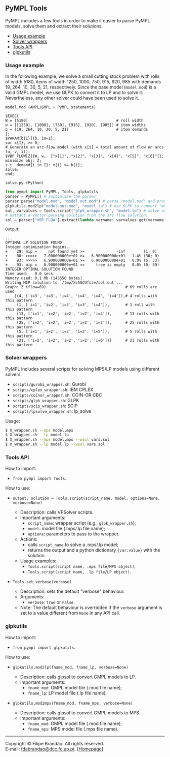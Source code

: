 ## PyMPL Tools

PyMPL includes a few tools in order to make it easier to parse PyMPL models, solve them and extract their solutions.

* [Usage example](#usage-example)
* [Solver wrappers](#solver-wrappers)
* [Tools API](#tools-api)
* [glpkutils](#glpkutils)

### Usage example

In the following example, we solve a small cutting stock problem with rolls of width 5180,
items of width 1250, 1000, 750, 915, 920, 985 with demands
19, 264, 10, 30, 5, 21, respectively. Since the base model (`model.mod`) is a valid GMPL model, 
we use GLPK to convert it to LP and to solve it. Nevertheless, any other solver could have been used to solve it.

``model.mod (AMPL/GMPL + PyMPL statements)``

```ampl
$EXEC{
W = [5180]                                       # roll width
w = [[1250], [1000], [750], [915], [920], [985]] # item widths
b = [19, 264, 10, 30, 5, 21]                     # item demands
};
$PARAM[b{I}]{b, i0=1};
var x{I}, >= 0;
# Generate an arc-flow model (with x[i] = total amount of flow on arcs (u, v, i)):
$VBP_FLOW[Z]{W, w,  ["x[1]", "x[2]", "x[3]", "x[4]", "x[5]", "x[6]"]};
minimize obj: Z;
s.t. demand{i in I}: x[i] >= b[i];
solve;
end;
```

``solve.py (Python)``

```python
from pympl import PyMPL, Tools, glpkutils
parser = PyMPL() # initialize the parser 
parser.parse("model.mod", "model.out.mod") # parse "model.mod" and produce "model.out.mod"
glpkutils.mod2lp("model.out.mod", "model.lp") # use GLPK to convert "model.out.mod" to LP
out, varvalues = Tools.script("glpk_wrapper.sh", "model.lp") # solve and return the solution
# extract a vector packing solution from the arc-flow solution:
sol = parser["VBP_FLOW"].extract(lambda varname: varvalues.get(varname, 0))
```

``Output``

```
...
OPTIMAL LP SOLUTION FOUND
Integer optimization begins...
+    29: mip =     not found yet >=              -inf        (1; 0)
+    88: >>>>>   7.000000000e+01 >=   6.900000000e+01   1.4% (30; 0)
+    93: >>>>>   6.900000000e+01 >=   6.900000000e+01   0.0% (6; 33)
+    93: mip =   6.900000000e+01 >=     tree is empty   0.0% (0; 59)
INTEGER OPTIMAL SOLUTION FOUND
Time used:   0.0 secs
Memory used: 0.1 Mb (145550 bytes)
Writing MIP solution to `/tmp/Xz5GCUfsze/sol.out'...
Graph: Z (flow=69)                                   # 69 rolls are used
	[(4, ['i=3', 'i=3', 'i=4', 'i=4', 'i=4', 'i=4']),# 4 rolls with this pattern 
	 (1, ['i=1', 'i=2', 'i=3', 'i=3', 'i=4']),       # 1 roll with this pattern 
	 (13, ['i=1', 'i=2', 'i=2', 'i=2', 'i=4']),      # 13 rolls with this pattern 
	 (25, ['i=2', 'i=2', 'i=2', 'i=2', 'i=2']),      # 25 rolls with this pattern 
	 (5, ['i=1', 'i=2', 'i=2', 'i=2', 'i=5']),       # 5 rolls with this pattern 
	 (21, ['i=2', 'i=2', 'i=2', 'i=2', 'i=6'])]      # 21 rolls with this pattern 
```

### Solver wrappers
PyMPL includes several scripts for solving MPS/LP models using different
solvers:

* `scripts/gurobi_wrapper.sh`: Gurobi
* `scripts/cplex_wrapper.sh`: IBM CPLEX
* `scripts/coinor_wrapper.sh`: COIN-OR CBC
* `scripts/glpk_wrapper.sh`: GLPK
* `scripts/scip_wrapper.sh`: SCIP
* `scripts/lpsolve_wrapper.sh`: lp_solve

Usage:

```bash
$ X_wrapper.sh --mps model.mps
$ X_wrapper.sh --lp model.lp
$ X_wrapper.sh --mps model.mps --wsol vars.sol
$ X_wrapper.sh --lp model.lp --wsol vars.sol
```

### Tools API

How to import: 

* `from pympl import Tools`.

How to use:

* `output, solution = Tools.script(script_name, model, options=None, verbose=None)`
    * Description: calls VPSolver scripts.
    * Important arguments:
        * `script_name`: wrapper script (e.g., `glpk_wrapper.sh`);
        * `model`: model file (.mps/.lp file name);
        * `options`: parameters to pass to the wrapper.
    * Actions:
        * calls `script_name` to solve a .mps/.lp model;
        * returns the output and a python dictionary `{var:value}` with the solution.
    * Usage examples:
        * `Tools.script(script name, .mps file/MPS object)`;
        * `Tools.script(script name, .lp file/LP object)`.

* `Tools.set_verbose(verbose)`
    * Description: sets the default "verbose" behaviour.
    * Arguments:
        * `verbose`: `True` or `False`.
    * Note: The default behaviour is overridden if the `verbose` argument is set to a value different from `None` in any API call.

### glpkutils

How to import: 

* `from pympl import glpkutils`.

How to use:

* `glpkutils.mod2lp(fname_mod, fname_lp, verbose=None)`
    * Description: calls glpsol to convert GMPL models to LP.
    * Important arguments:
        * `fname_mod`: GMPL model file (.mod file name);
        * `fname_lp`: LP model file (.lp file name).

* `glpkutils.mod2mps(fname_mod, fname_mps, verbose=None)`
    * Description: calls glpsol to convert GMPL models to MPS.
    * Important arguments:
        * `fname_mod`: GMPL model file (.mod file name);
        * `fname_mps`: MPS model file (.mps file name).

***
Copyright © Filipe Brandão. All rights reserved.  
E-mail: <fdabrandao@dcc.fc.up.pt>. [[Homepage](http://www.dcc.fc.up.pt/~fdabrandao/)]